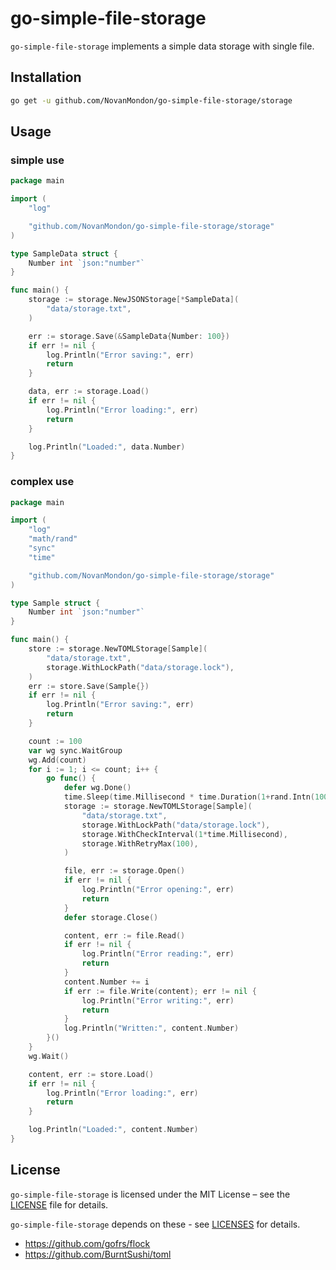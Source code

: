 # go-simple-file-storage

`go-simple-file-storage` implements a simple data storage with single file.


## Installation

```sh
go get -u github.com/NovanMondon/go-simple-file-storage/storage
```

## Usage

### simple use

```go
package main

import (
	"log"

	"github.com/NovanMondon/go-simple-file-storage/storage"
)

type SampleData struct {
	Number int `json:"number"`
}

func main() {
	storage := storage.NewJSONStorage[*SampleData](
		"data/storage.txt",
	)

	err := storage.Save(&SampleData{Number: 100})
	if err != nil {
		log.Println("Error saving:", err)
		return
	}

	data, err := storage.Load()
	if err != nil {
		log.Println("Error loading:", err)
		return
	}

	log.Println("Loaded:", data.Number)
}

```

### complex use

```go
package main

import (
	"log"
	"math/rand"
	"sync"
	"time"

	"github.com/NovanMondon/go-simple-file-storage/storage"
)

type Sample struct {
	Number int `json:"number"`
}

func main() {
	store := storage.NewTOMLStorage[Sample](
		"data/storage.txt",
		storage.WithLockPath("data/storage.lock"),
	)
	err := store.Save(Sample{})
	if err != nil {
		log.Println("Error saving:", err)
		return
	}

	count := 100
	var wg sync.WaitGroup
	wg.Add(count)
	for i := 1; i <= count; i++ {
		go func() {
			defer wg.Done()
			time.Sleep(time.Millisecond * time.Duration(1+rand.Intn(100)))
			storage := storage.NewTOMLStorage[Sample](
				"data/storage.txt",
				storage.WithLockPath("data/storage.lock"),
				storage.WithCheckInterval(1*time.Millisecond),
				storage.WithRetryMax(100),
			)

			file, err := storage.Open()
			if err != nil {
				log.Println("Error opening:", err)
				return
			}
			defer storage.Close()

			content, err := file.Read()
			if err != nil {
				log.Println("Error reading:", err)
				return
			}
			content.Number += i
			if err := file.Write(content); err != nil {
				log.Println("Error writing:", err)
				return
			}
			log.Println("Written:", content.Number)
		}()
	}
	wg.Wait()

	content, err := store.Load()
	if err != nil {
		log.Println("Error loading:", err)
		return
	}

	log.Println("Loaded:", content.Number)
}

```

## License

`go-simple-file-storage` is licensed under the MIT License – see the [LICENSE](./LICENSE) file for details.

`go-simple-file-storage` depends on these - see [LICENSES](./LICENSES/) for details.
- https://github.com/gofrs/flock
- https://github.com/BurntSushi/toml
